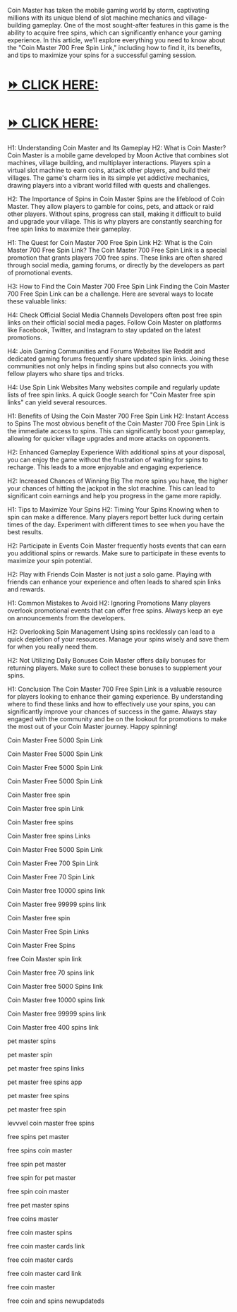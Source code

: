 Coin Master has taken the mobile gaming world by storm, captivating millions with its unique blend of slot machine mechanics and village-building gameplay. One of the most sought-after features in this game is the ability to acquire free spins, which can significantly enhance your gaming experience. In this article, we’ll explore everything you need to know about the "Coin Master 700 Free Spin Link," including how to find it, its benefits, and tips to maximize your spins for a successful gaming session.

[⏩ CLICK HERE:](https://ebdsolutionx.com/coinmaster/) 
=
[⏩ CLICK HERE:](https://ebdsolutionx.com/coinmaster/) 
=
H1: Understanding Coin Master and Its Gameplay
H2: What is Coin Master?
Coin Master is a mobile game developed by Moon Active that combines slot machines, village building, and multiplayer interactions. Players spin a virtual slot machine to earn coins, attack other players, and build their villages. The game's charm lies in its simple yet addictive mechanics, drawing players into a vibrant world filled with quests and challenges.

H2: The Importance of Spins in Coin Master
Spins are the lifeblood of Coin Master. They allow players to gamble for coins, pets, and attack or raid other players. Without spins, progress can stall, making it difficult to build and upgrade your village. This is why players are constantly searching for free spin links to maximize their gameplay.

H1: The Quest for Coin Master 700 Free Spin Link
H2: What is the Coin Master 700 Free Spin Link?
The Coin Master 700 Free Spin Link is a special promotion that grants players 700 free spins. These links are often shared through social media, gaming forums, or directly by the developers as part of promotional events.

H3: How to Find the Coin Master 700 Free Spin Link
Finding the Coin Master 700 Free Spin Link can be a challenge. Here are several ways to locate these valuable links:

H4: Check Official Social Media Channels
Developers often post free spin links on their official social media pages. Follow Coin Master on platforms like Facebook, Twitter, and Instagram to stay updated on the latest promotions.

H4: Join Gaming Communities and Forums
Websites like Reddit and dedicated gaming forums frequently share updated spin links. Joining these communities not only helps in finding spins but also connects you with fellow players who share tips and tricks.

H4: Use Spin Link Websites
Many websites compile and regularly update lists of free spin links. A quick Google search for "Coin Master free spin links" can yield several resources.

H1: Benefits of Using the Coin Master 700 Free Spin Link
H2: Instant Access to Spins
The most obvious benefit of the Coin Master 700 Free Spin Link is the immediate access to spins. This can significantly boost your gameplay, allowing for quicker village upgrades and more attacks on opponents.

H2: Enhanced Gameplay Experience
With additional spins at your disposal, you can enjoy the game without the frustration of waiting for spins to recharge. This leads to a more enjoyable and engaging experience.

H2: Increased Chances of Winning Big
The more spins you have, the higher your chances of hitting the jackpot in the slot machine. This can lead to significant coin earnings and help you progress in the game more rapidly.

H1: Tips to Maximize Your Spins
H2: Timing Your Spins
Knowing when to spin can make a difference. Many players report better luck during certain times of the day. Experiment with different times to see when you have the best results.

H2: Participate in Events
Coin Master frequently hosts events that can earn you additional spins or rewards. Make sure to participate in these events to maximize your spin potential.

H2: Play with Friends
Coin Master is not just a solo game. Playing with friends can enhance your experience and often leads to shared spin links and rewards.

H1: Common Mistakes to Avoid
H2: Ignoring Promotions
Many players overlook promotional events that can offer free spins. Always keep an eye on announcements from the developers.

H2: Overlooking Spin Management
Using spins recklessly can lead to a quick depletion of your resources. Manage your spins wisely and save them for when you really need them.

H2: Not Utilizing Daily Bonuses
Coin Master offers daily bonuses for returning players. Make sure to collect these bonuses to supplement your spins.

H1: Conclusion
The Coin Master 700 Free Spin Link is a valuable resource for players looking to enhance their gaming experience. By understanding where to find these links and how to effectively use your spins, you can significantly improve your chances of success in the game. Always stay engaged with the community and be on the lookout for promotions to make the most out of your Coin Master journey. Happy spinning!

Coin Master Free 5000 Spin Link

Coin Master Free 5000 Spin Link

Coin Master Free 5000 Spin Link

Coin Master Free 5000 Spin Link

Coin Master free spin

Coin Master free spin Link

Coin Master free spins

Coin Master free spins Links

Coin Master Free 5000 Spin Link

Coin Master Free 700 Spin Link

Coin Master Free 70 Spin Link

Coin Master free 10000 spins link

Coin Master free 99999 spins link

Coin Master free spin

Coin Master Free Spin Links

Coin Master Free Spins

free Coin Master spin link

Coin Master free 70 spins link

Coin Master free 5000 Spins link

Coin Master free 10000 spins link

Coin Master free 99999 spins link

Coin Master free 400 spins link

pet master spins

pet master spin

pet master free spins links

pet master free spins app

pet master free spins

pet master free spin

levvvel coin master free spins

free spins pet master

free spins coin master

free spin pet master

free spin for pet master

free spin coin master

free pet master spins

free coins master

free coin master spins

free coin master cards link

free coin master cards

free coin master card link

free coin master

free coin and spins
newupdateds
